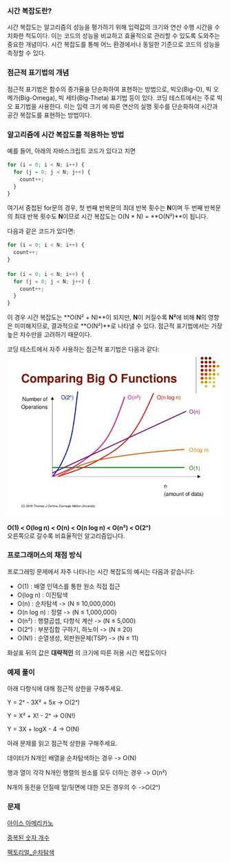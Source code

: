 ### 시간 복잡도란?

시간 복잡도는 알고리즘의 성능을 평가하기 위해 입력값의 크기와 연산 수행 시간을 수치화한 척도이다. 이는 코드의 성능을 비교하고 효율적으로 관리할 수 있도록 도와주는 중요한 개념이다. 시간 복잡도를 통해 어느 환경에서나 동일한 기준으로 코드의 성능을 측정할 수 있다.

### 점근적 표기법의 개념

점근적 표기법은 함수의 증가율을 단순화하여 표현하는 방법으로, 빅오(Big-O), 빅 오메가(Big-Omega), 빅 세타(Big-Theta) 표기법 등이 있다. 코딩 테스트에서는 주로 빅오 표기법을 사용한다. 이는 입력 크기 에 따른 연산의 실행 횟수를 단순화하여 시간과 공간 복잡도를 표현하는 방법이다.

### 알고리즘에 시간 복잡도를 적용하는 방법

예를 들어, 아래의 자바스크립트 코드가 있다고 치면

```js
for (i = 0; i < N; i++) {
  for (j = 0; j < N; j++) {
    count++;
  }
}
```

여기서 중첩된 for문의 경우, 첫 번째 반복문의 최대 반복 횟수는 **N**이며 두 번째 반복문의 최대 반복 횟수도 **N**이므로 시간 복잡도는 O(N \* N) = **O(N²)**이 됩니다.

다음과 같은 코드가 있다면:

```js
for (i = 0; i < N; i++) {
  count++;
}

for (i = 0; i < N; i++) {
  for (j = 0; j < N; j++) {
    count++;
  }
}
```

이 경우 시간 복잡도는 **O(N² + N)**이 되지만, **N**이 커질수록 **N²**에 비해 **N**의 영향은 미미해지므로, 결과적으로 **O(N²)**로 나타낼 수 있다. 점근적 표기법에서는 가장 높은 차수만을 고려하기 때문이다.

코딩 테스트에서 자주 사용하는 점근적 표기법은 다음과 같다:
![alt text](image.png)

**O(1) < O(log n) < O(n) < O(n log n) < O(n²) < O(2ⁿ)** <br/>
오른쪽으로 갈수록 비효율적인 알고리즘입니다.

### 프로그래머스의 채점 방식

프로그래밍 문제에서 자주 나타나는 시간 복잡도의 예시는 다음과 같습니다:

- O(1) : 배열 인덱스를 통한 원소 직접 접근
- O(log n) : 이진탐색
- O(n) : 순차탐색 -> (N ≤ 10,000,000)
- O(n log n) : 정렬 -> (N ≤ 1,000,000)
- O(n²) : 행렬곱셉, 다항식 계산 -> (N ≤ 5,000)
- O(2ⁿ) : 부분집합 구하기, 하노이 -> (N ≤ 20)
- O(N!) : 순열생성, 외판원문제(TSP) -> (N ≤ 11)

화살표 뒤의 값은 **대략적인** 의 크기에 따른 허용 시간 복잡도이다

### 예제 풀이

아래 다항식에 대해 점근적 상한을 구해주세요.

Y = 2ˣ - 3X² + 5x
-> O(2ˣ)

Y = X² + X! - 2ˣ
-> O(N!)

Y = 3X + logX - 4
-> O(N)

아래 문제를 읽고 점근적 상한을 구해주세요.

데이터가 N개인 배열을 순차탐색하는 경우
-> O(N)

행과 열이 각각 N개인 행렬의 원소를 모두 더하는 경우
-> O(n²)

N개의 동전을 던질때 앞/뒷면에 대한 모든 경우의 수
->O(2ⁿ)

### 문제

[아이스 아메리카노](https://school.programmers.co.kr/learn/courses/30/lessons/120819)

[중복된 숫자 개수](https://school.programmers.co.kr/learn/courses/30/lessons/120583)

[팩토리얼\_순차탐색](https://school.programmers.co.kr/learn/courses/30/lessons/120848)
